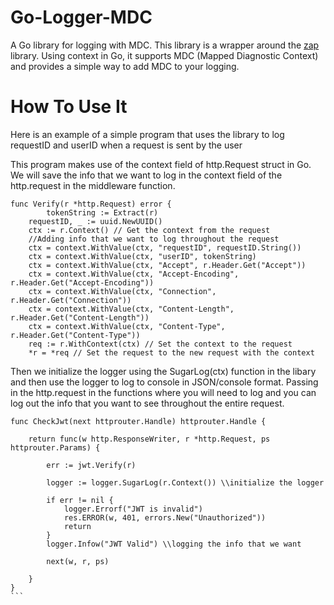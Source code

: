 # Go-Logger-MDC

A Go library for logging with MDC. This library is a wrapper around the [zap](https://godoc.org/go.uber.org/zap) library.
Using context in Go, it supports MDC (Mapped Diagnostic Context) and provides a simple way to add MDC to your logging. 

# How To Use It

Here is an example of a simple program that uses the library to log requestID and userID when a request is sent by the user

This program makes use of the context field of http.Request struct in Go. We will save the info that we want to log in the context field of the http.request in the middleware function.


```
func Verify(r *http.Request) error {
        tokenString := Extract(r)
	requestID, _ := uuid.NewUUID()
	ctx := r.Context() // Get the context from the request
	//Adding info that we want to log throughout the request
	ctx = context.WithValue(ctx, "requestID", requestID.String())
	ctx = context.WithValue(ctx, "userID", tokenString)
	ctx = context.WithValue(ctx, "Accept", r.Header.Get("Accept"))
	ctx = context.WithValue(ctx, "Accept-Encoding", r.Header.Get("Accept-Encoding"))
	ctx = context.WithValue(ctx, "Connection", r.Header.Get("Connection"))
	ctx = context.WithValue(ctx, "Content-Length", r.Header.Get("Content-Length"))
	ctx = context.WithValue(ctx, "Content-Type", r.Header.Get("Content-Type"))
	req := r.WithContext(ctx) // Set the context to the request
	*r = *req // Set the request to the new request with the context

```

Then we initialize the logger using the SugarLog(ctx) function in the libary and then use the logger to log to console in JSON/console format.
Passing in the http.request in the functions where you will need to log and you can log out the info that you want to see throughout the entire request.
````
func CheckJwt(next httprouter.Handle) httprouter.Handle {

	return func(w http.ResponseWriter, r *http.Request, ps httprouter.Params) {

		err := jwt.Verify(r)

		logger := logger.SugarLog(r.Context()) \\initialize the logger

		if err != nil {
			logger.Errorf("JWT is invalid")
			res.ERROR(w, 401, errors.New("Unauthorized"))
			return
		}
		logger.Infow("JWT Valid") \\logging the info that we want

		next(w, r, ps)

	}
}
```
